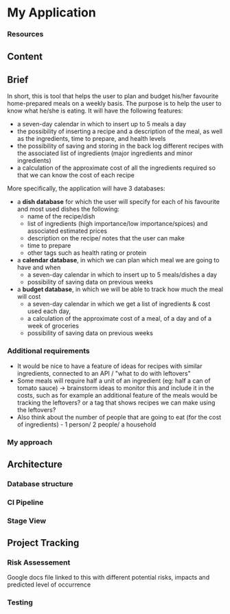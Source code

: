 # My Application 

### Resources

## Content

## Brief
In short, this is tool that helps the user to plan and budget his/her favourite home-prepared meals on a weekly basis. The purpose is to help the user to know what he/she is eating. It will have the following features:
* a seven-day calendar in which to insert up to 5 meals a day
* the possibility of inserting a recipe and a description of the meal, as well as the ingredients, time to prepare, and health levels
* the possibility of saving and storing in the back log different recipes with the associated list of ingredients (major ingredients and minor ingredients)
* a calculation of the approximate cost of all the ingredients required so that we can know the cost of each recipe

More specifically, the application will have 3 databases:
* a **dish database** for which the user will specify for each of his favourite and most used dishes the following:
   * name of the recipe/dish
   * list of ingredients (high importance/low importance/spices) and associated estimated prices
   * description on the recipe/ notes that the user can make
   * time to prepare
   * other tags such as health rating or protein
* a **calendar database**, in which we can plan which meal we are going to have and when
  * a seven-day calendar in which to insert up to 5 meals/dishes a day
  * possibility of saving data on previous weeks
* a **budget database**, in which we will be able to track how much the meal will cost
  * a seven-day calendar in which we get a list of ingredients & cost used each day,
  * a calculation of the approximate cost of a meal, of a day and of a week of groceries
  * possibility of saving data on previous weeks



### Additional requirements
* It would be nice to have a feature of ideas for recipes with similar ingredients, connected to an API / "what to do with leftovers"
* Some meals will require half a unit of an ingredient (eg: half a can of tomato sauce) -> brainstorm ideas to monitor this and include it in the costs, such as for example an additional feature of the meals would be tracking the leftovers? or a tag that shows recipes we can make using the leftovers?
* Also think about the number of people that are going to eat (for the cost of ingredients) - 1 person/ 2 people/ a household

### My approach

## Architecture

### Database structure

### CI Pipeline

### Stage View

## Project Tracking

### Risk Assessement
Google docs file linked to this with different potential risks, impacts and predicted level of occurrence

### Testing
